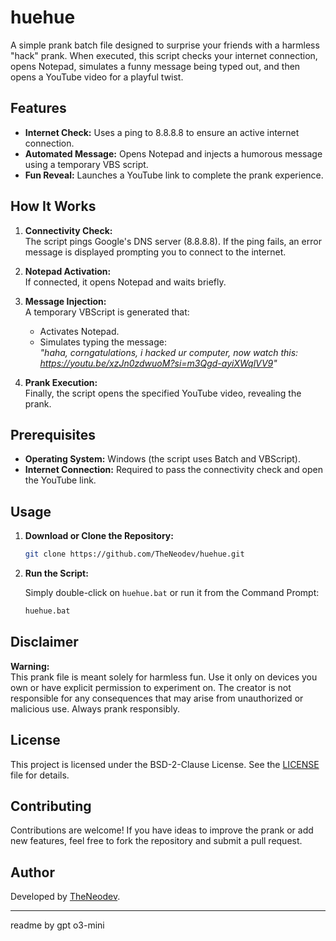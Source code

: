 

# huehue

A simple prank batch file designed to surprise your friends with a harmless "hack" prank. When executed, this script checks your internet connection, opens Notepad, simulates a funny message being typed out, and then opens a YouTube video for a playful twist.

## Features

- **Internet Check:** Uses a ping to 8.8.8.8 to ensure an active internet connection.
- **Automated Message:** Opens Notepad and injects a humorous message using a temporary VBS script.
- **Fun Reveal:** Launches a YouTube link to complete the prank experience.

## How It Works

1. **Connectivity Check:**  
   The script pings Google's DNS server (8.8.8.8). If the ping fails, an error message is displayed prompting you to connect to the internet.

2. **Notepad Activation:**  
   If connected, it opens Notepad and waits briefly.

3. **Message Injection:**  
   A temporary VBScript is generated that:
   - Activates Notepad.
   - Simulates typing the message:  
     *"haha, corngatulations, i hacked ur computer, now watch this: https://youtu.be/xzJn0zdwuoM?si=m3Qgd-ayiXWqlVV9"*

4. **Prank Execution:**  
   Finally, the script opens the specified YouTube video, revealing the prank.

## Prerequisites

- **Operating System:** Windows (the script uses Batch and VBScript).
- **Internet Connection:** Required to pass the connectivity check and open the YouTube link.

## Usage

1. **Download or Clone the Repository:**

   ```bash
   git clone https://github.com/TheNeodev/huehue.git
   ```

2. **Run the Script:**

   Simply double-click on `huehue.bat` or run it from the Command Prompt:

   ```bat
   huehue.bat
   ```

## Disclaimer

**Warning:**  
This prank file is meant solely for harmless fun. Use it only on devices you own or have explicit permission to experiment on. The creator is not responsible for any consequences that may arise from unauthorized or malicious use. Always prank responsibly.

## License

This project is licensed under the BSD-2-Clause License. See the [LICENSE](LICENSE) file for details.

## Contributing

Contributions are welcome! If you have ideas to improve the prank or add new features, feel free to fork the repository and submit a pull request.

## Author

Developed by [TheNeodev](https://github.com/TheNeodev).

---

readme by gpt o3-mini
